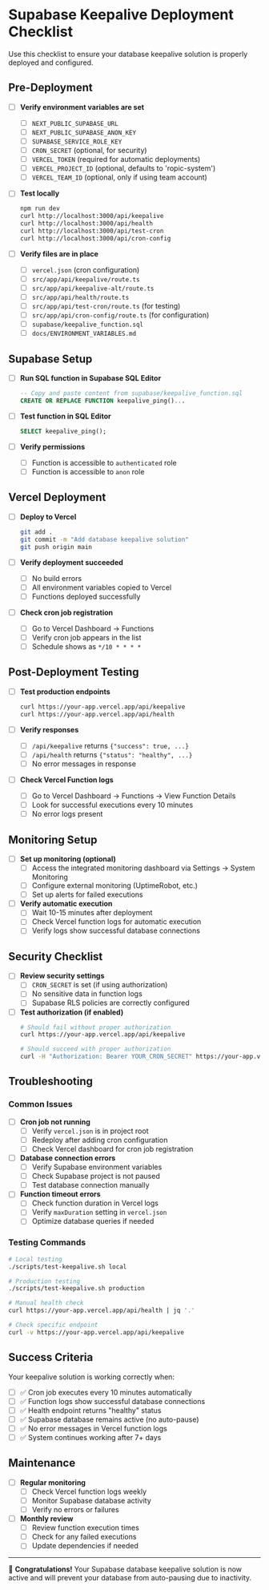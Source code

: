 # Supabase Keepalive Deployment Checklist

Use this checklist to ensure your database keepalive solution is properly deployed and configured.

## Pre-Deployment

- [ ] **Verify environment variables are set**
  - [ ] `NEXT_PUBLIC_SUPABASE_URL`
  - [ ] `NEXT_PUBLIC_SUPABASE_ANON_KEY`
  - [ ] `SUPABASE_SERVICE_ROLE_KEY`
  - [ ] `CRON_SECRET` (optional, for security)
  - [ ] `VERCEL_TOKEN` (required for automatic deployments)
  - [ ] `VERCEL_PROJECT_ID` (optional, defaults to 'ropic-system')
  - [ ] `VERCEL_TEAM_ID` (optional, only if using team account)

- [ ] **Test locally**
  ```bash
  npm run dev
  curl http://localhost:3000/api/keepalive
  curl http://localhost:3000/api/health
  curl http://localhost:3000/api/test-cron
  curl http://localhost:3000/api/cron-config
  ```

- [ ] **Verify files are in place**
  - [ ] `vercel.json` (cron configuration)
  - [ ] `src/app/api/keepalive/route.ts`
  - [ ] `src/app/api/keepalive-alt/route.ts`
  - [ ] `src/app/api/health/route.ts`
  - [ ] `src/app/api/test-cron/route.ts` (for testing)
  - [ ] `src/app/api/cron-config/route.ts` (for configuration)
  - [ ] `supabase/keepalive_function.sql`
  - [ ] `docs/ENVIRONMENT_VARIABLES.md`

## Supabase Setup

- [ ] **Run SQL function in Supabase SQL Editor**
  ```sql
  -- Copy and paste content from supabase/keepalive_function.sql
  CREATE OR REPLACE FUNCTION keepalive_ping()...
  ```

- [ ] **Test function in SQL Editor**
  ```sql
  SELECT keepalive_ping();
  ```

- [ ] **Verify permissions**
  - [ ] Function is accessible to `authenticated` role
  - [ ] Function is accessible to `anon` role

## Vercel Deployment

- [ ] **Deploy to Vercel**
  ```bash
  git add .
  git commit -m "Add database keepalive solution"
  git push origin main
  ```

- [ ] **Verify deployment succeeded**
  - [ ] No build errors
  - [ ] All environment variables copied to Vercel
  - [ ] Functions deployed successfully

- [ ] **Check cron job registration**
  - [ ] Go to Vercel Dashboard → Functions
  - [ ] Verify cron job appears in the list
  - [ ] Schedule shows as `*/10 * * * *`

## Post-Deployment Testing

- [ ] **Test production endpoints**
  ```bash
  curl https://your-app.vercel.app/api/keepalive
  curl https://your-app.vercel.app/api/health
  ```

- [ ] **Verify responses**
  - [ ] `/api/keepalive` returns `{"success": true, ...}`
  - [ ] `/api/health` returns `{"status": "healthy", ...}`
  - [ ] No error messages in response

- [ ] **Check Vercel Function logs**
  - [ ] Go to Vercel Dashboard → Functions → View Function Details
  - [ ] Look for successful executions every 10 minutes
  - [ ] No error logs present

## Monitoring Setup

- [ ] **Set up monitoring (optional)**
  - [ ] Access the integrated monitoring dashboard via Settings → System Monitoring
  - [ ] Configure external monitoring (UptimeRobot, etc.)
  - [ ] Set up alerts for failed executions

- [ ] **Verify automatic execution**
  - [ ] Wait 10-15 minutes after deployment
  - [ ] Check Vercel function logs for automatic execution
  - [ ] Verify logs show successful database connections

## Security Checklist

- [ ] **Review security settings**
  - [ ] `CRON_SECRET` is set (if using authorization)
  - [ ] No sensitive data in function logs
  - [ ] Supabase RLS policies are correctly configured

- [ ] **Test authorization (if enabled)**
  ```bash
  # Should fail without proper authorization
  curl https://your-app.vercel.app/api/keepalive
  
  # Should succeed with proper authorization
  curl -H "Authorization: Bearer YOUR_CRON_SECRET" https://your-app.vercel.app/api/keepalive
  ```

## Troubleshooting

### Common Issues

- [ ] **Cron job not running**
  - [ ] Verify `vercel.json` is in project root
  - [ ] Redeploy after adding cron configuration
  - [ ] Check Vercel dashboard for cron job registration

- [ ] **Database connection errors**
  - [ ] Verify Supabase environment variables
  - [ ] Check Supabase project is not paused
  - [ ] Test database connection manually

- [ ] **Function timeout errors**
  - [ ] Check function duration in Vercel logs
  - [ ] Verify `maxDuration` setting in `vercel.json`
  - [ ] Optimize database queries if needed

### Testing Commands

```bash
# Local testing
./scripts/test-keepalive.sh local

# Production testing  
./scripts/test-keepalive.sh production

# Manual health check
curl https://your-app.vercel.app/api/health | jq '.'

# Check specific endpoint
curl -v https://your-app.vercel.app/api/keepalive
```

## Success Criteria

Your keepalive solution is working correctly when:

- [ ] ✅ Cron job executes every 10 minutes automatically
- [ ] ✅ Function logs show successful database connections
- [ ] ✅ Health endpoint returns "healthy" status
- [ ] ✅ Supabase database remains active (no auto-pause)
- [ ] ✅ No error messages in Vercel function logs
- [ ] ✅ System continues working after 7+ days

## Maintenance

- [ ] **Regular monitoring**
  - [ ] Check Vercel function logs weekly
  - [ ] Monitor Supabase database activity
  - [ ] Verify no errors or failures

- [ ] **Monthly review**
  - [ ] Review function execution times
  - [ ] Check for any failed executions
  - [ ] Update dependencies if needed

---

🎉 **Congratulations!** Your Supabase database keepalive solution is now active and will prevent your database from auto-pausing due to inactivity.
